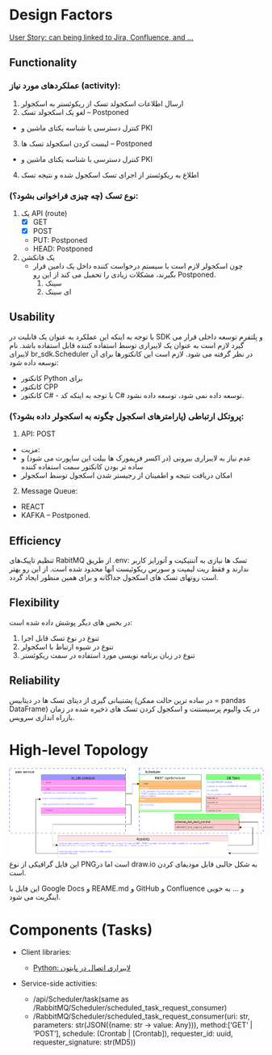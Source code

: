 # Design Factors

[User Story: can being linked to Jira, Confluence, and ...](UserStory.md)

## Functionality

### عملکردهای مورد نیاز (activity):

1. ارسال اطلاعات اسکجولد تسک از ریکوئستر به اسکجولر
2. لغو یک اسکجولد تسک – Postponed

* کنترل دسترسی با شناسه یکتای ماشین و PKI

3. لیست کردن اسکجولد تسک ها – Postponed

* کنترل دسترسی با شناسه یکتای ماشین و PKI

4. اطلاع به ریکوئستر از اجرای تسک اسکجول شده و نتیجه تسک

### نوع تسک (چه چیزی فراخوانی بشود؟):

1. یک API (route)
    * [x] GET
    * [x] POST
    * PUT: Postponed
    * HEAD: Postponed
2. یک فانکشن
    * چون اسکجولر لازم است با سیستم درخواست کننده داخل یک دامین قرار بگیرند، مشکلات زیادی را تحمیل می کند از این رو
      Postponed.
        1. سینک
        2. ای سینک

## Usability

با توجه به اینکه این عملکرد به عنوان یک قابلیت در SDK و پلتفرم توسعه داخلی قرار می گیرد لازم است به عنوان یک لایبراری
توسط استفاده کننده قابل استفاده باشد. نام لایبرای br_sdk.Scheduler در نظر گرفته می شود. لازم است این کانکتورها برای آن
توسعه داده شود:

* کانکتور Python برای
* کانکتور CPP
* کانکتور C# - با توجه به اینکه کد C# توسعه داده نمی شود، توسعه داده نشود.

### پروتکل ارتباطی (پارامترهای اسکجول چگونه به اسکجولر داده بشود؟):

1. API: POST

* مزیت:
* عدم نیاز به لایبراری بیرونی (در اکسر فریمورک ها بیلت این ساپورت می شود) و ساده تر بودن کانکتور سمت استفاده کننده
* امکان دریافت نتیجه و اطمینان از رجیستر شدن اسکجول توسط اسکجولر

2. Message Queue:

- REACT
- KAFKA – Postponed.

## Efficiency

تنظیم تاپیک‌های RabitMQ از طریق .env:
تسک ها نیازی به آتنتیکیت و آتورایز کاربر ندارند و فقط ریت لیمیت و سورس ریکوئیست آنها محدود شده است. از این رو بهتر است
روتهای تسک های اسکجول جداگانه و برای همین منظور ایجاد گردد.

## Flexibility

در بخس های دیگر پوشش داده شده است:

1. تنوع در نوع تسک قابل اجرا
2. تنوع در شیوه ارتباط با اسکجولر
3. تنوع در زبان برنامه نویسی مورد استفاده در سمت ریکوئستر

## Reliability

پشتیبانی گیری از دیتای تسک ها در دیتابیس (در ساده ترین حالت ممکن = pandas DataFrame) در یک والیوم پرسیستنت و اسکجول کردن
تسک های ذخیره شده در زمان بازراه اندازی سرویس.

# High-level Topology

![SampleDrawing.drawio.3.drawio.png](SampleDrawing.drawio.3.drawio.png)
این فایل گرافیکی از نوع PNGاست اما در draw.io به شکل جالبی قابل مودیفای کردن است.

این فایل با Google Docs و REAME.md و GitHub و Confluence و ... به خوبی اینگریت می شود.


# Components (Tasks)

* Client libraries:
  * [Python: لایبراری اتصال در پایتون](./Clients/Python/README.md) 

* Service-side activities:
  * /api/Scheduler/task(same as /RabbitMQ/Scheduler/scheduled_task_request_consumer)
  * /RabbitMQ/Scheduler/scheduled_task_request_consumer(uri: str, parameters: str(JSON({name: str -> value: Any})),
    method:[‘GET’ | ‘POST’], schedule:  (Crontab | [Crontab]), requester_id: uuid, requester_signature: str(MD5))

